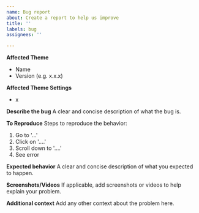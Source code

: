 ```yaml
---
name: Bug report
about: Create a report to help us improve
title: ''
labels: bug
assignees: ''

---
```


**Affected Theme**
 - Name
 - Version (e.g. x.x.x)

**Affected Theme Settings**
- x

**Describe the bug**
A clear and concise description of what the bug is.

**To Reproduce**
Steps to reproduce the behavior:
1. Go to '...'
2. Click on '....'
3. Scroll down to '....'
4. See error

**Expected behavior**
A clear and concise description of what you expected to happen.

**Screenshots/Videos**
If applicable, add screenshots or videos to help explain your problem.

**Additional context**
Add any other context about the problem here.
